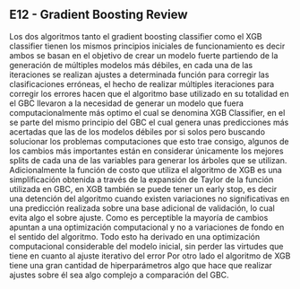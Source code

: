 ## E12 - Gradient Boosting Review
Los dos algoritmos tanto el gradient boosting classifier como el XGB classifier tienen los mismos principios iniciales de funcionamiento es decir ambos se basan en el objetivo de crear un modelo fuerte partiendo de la generación de múltiples modelos más débiles, en cada una de las iteraciones se realizan ajustes a determinada función para corregir las clasificaciones erróneas, el hecho de realizar múltiples iteraciones para corregir los errores hacen que el algoritmo base utilizado en su totalidad en el GBC llevaron a la necesidad de generar un modelo que fuera computacionalmente más optimo el cual se denomina XGB Classifier, en el se parte del mismo principio del GBC el cual genera unas predicciones más acertadas que las de los modelos débiles por si solos pero buscando solucionar los problemas computaciones que esto trae consigo, algunos de los cambios más importantes están en considerar únicamente los mejores splits de cada una de las variables para generar los árboles que se utilizan. Adicionalmente la función de costo que utiliza el algoritmo de XGB es una simplificación obtenida a través de la expansión de Taylor de la función utilizada en GBC, en XGB también se puede tener un early stop, es decir una detención del algoritmo cuando existen variaciones no significativas en una predicción realizada sobre una base adicional de validación, lo cual evita algo el sobre ajuste. Como es perceptible la mayoría de cambios apuntan a una optimización computacional y no a variaciones de fondo en el sentido del algoritmo.
Todo esto ha derivado en una optimización computacional considerable del modelo inicial, sin perder las virtudes que tiene en cuanto al ajuste iterativo del error
Por otro lado el algoritmo de XGB tiene una gran cantidad de hiperparámetros algo que hace que realizar ajustes sobre él sea algo complejo a comparación del GBC.
